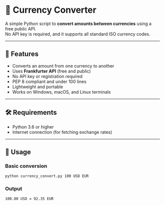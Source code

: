 # 💱 Currency Converter

A simple Python script to **convert amounts between currencies** using a free public API.  
No API key is required, and it supports all standard ISO currency codes.

---

## 🧠 Features
- Converts an amount from one currency to another
- Uses **Frankfurter API** (free and public)  
- No API key or registration required
- PEP 8 compliant and under 100 lines
- Lightweight and portable
- Works on Windows, macOS, and Linux terminals

---

## 🛠️ Requirements
- Python 3.6 or higher
- Internet connection (for fetching exchange rates)

---

## 🚀 Usage

### Basic conversion
```bash
python currency_convert.py 100 USD EUR
```

### Output
```bash
100.00 USD = 92.35 EUR
```